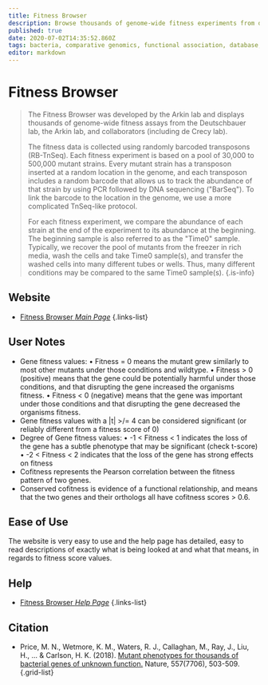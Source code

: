 ```yaml
---
title: Fitness Browser
description: Browse thousands of genome-wide fitness experiments from diverse bacteria, identify fitness phenotypes and compare fitness between genes and organisms.
published: true
date: 2020-07-02T14:35:52.860Z
tags: bacteria, comparative genomics, functional association, database, gene, fitness, browser, co-occurrence, conservation, omics, orthologs, phenotype, essentiality
editor: markdown
---
```


# Fitness Browser

> The Fitness Browser was developed by the Arkin lab and displays thousands of genome-wide fitness assays from the Deutschbauer lab, the Arkin lab, and collaborators (including de Crecy lab).
>
> The fitness data is collected using randomly barcoded transposons (RB-TnSeq). Each fitness experiment is based on a pool of 30,000 to 500,000 mutant strains. Every mutant strain has a transposon inserted at a random location in the genome, and each transposon includes a random barcode that allows us to track the abundance of that strain by using PCR followed by DNA sequencing ("BarSeq"). To link the barcode to the location in the genome, we use a more complicated TnSeq-like protocol.
>
>For each fitness experiment, we compare the abundance of each strain at the end of the experiment to its abundance at the beginning. The beginning sample is also referred to as the "Time0" sample. Typically, we recover the pool of mutants from the freezer in rich media, wash the cells and take Time0 sample(s), and transfer the washed cells into many different tubes or wells. Thus, many different conditions may be compared to the same Time0 sample(s).
{.is-info}

## Website

- [Fitness Browser *Main Page*](http://fit.genomics.lbl.gov/cgi-bin/myFrontPage.cgi)
{.links-list}

## User Notes  
- Gene fitness values: 
	• Fitness = 0 means the mutant grew similarly to most other mutants under those conditions and wildtype. 
	• Fitness > 0 (positive) means that the gene could be potentially harmful under those conditions, and that disrupting the gene increased the organisms fitness. 
	• Fitness < 0 (negative) means that the gene was important under those conditions and that disrupting the gene decreased the organisms fitness. 
- Gene fitness values with a |t| >/= 4 can be considered significant (or reliably different from a fitness score of 0)
- Degree of Gene fitness values:
	• -1 < Fitness < 1 indicates the loss of the gene has a subtle phenotype that may be significant (check t-score)
	• -2 < Fitness < 2 indicates that the loss of the gene has strong effects on fitness
- Cofitness represents the Pearson correlation between the fitness pattern of two genes. 
- Conserved cofitness is evidence of a functional relationship, and means that the two genes and their orthologs all have cofitness scores > 0.6.

## Ease of Use

The website is very easy to use and the help page has detailed, easy to read descriptions of exactly what is being looked at and what that means, in regards to fitness score values. 

## Help

- [Fitness Browser *Help Page*](http://fit.genomics.lbl.gov/cgi-bin/help.cgi)
{.links-list}

## Citation

- Price, M. N., Wetmore, K. M., Waters, R. J., Callaghan, M., Ray, J., Liu, H., ... & Carlson, H. K. (2018). [Mutant phenotypes for thousands of bacterial genes of unknown function.](https://www.nature.com/articles/s41586-018-0124-0) Nature, 557(7706), 503-509.
{.grid-list}